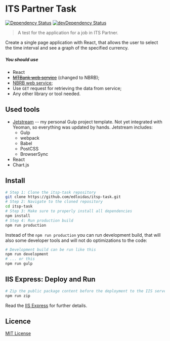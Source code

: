 ITS Partner Task
================

[![Dependency Status](https://david-dm.org/edloidas/itsp-task.svg)](https://david-dm.org/edloidas/itsp-task)
[![devDependency Status](https://david-dm.org/edloidas/itsp-task/dev-status.svg)](https://david-dm.org/edloidas/itsp-task#info=devDependencies)

> A test for the application for a job in ITS Partner.

Create a single page application with React, that allows the user to select the time interval and see a graph of the specified currency.

##### You should use #####

* React
* ~~[MTBank web service](http://www.mtbank.by/private/currency)~~ (changed to NBRB);
* [NBRB web service](http://www.nbrb.by/statistics/Rates/XML/);
* Use `GET` request for retrieving the data from service;
* Any other library or tool needed.


## Used tools ##

* [Jetstream](https://github.com/edloidas/jetstream) -- my personal Gulp project template. Not yet integrated with Yeoman, so everything was updated by hands. Jetstream includes:
	- Gulp
	- webpack
	- Babel
	- PostCSS
	- BrowserSync
* React
* Chart.js


## Install ##

```bash
# Step 1: Clone the itsp-task repository
git clone https://github.com/edloidas/itsp-task.git
# Step 2: Navigate to the cloned repository
cd itsp-task
# Step 3: Make sure to properly install all dependencies
npm install
# Step 4: Run production build
npm run production
```
Instead of the `npm run production` you can run development build, that will also some developer tools and will not do optimizations to the code:

```bash
# Development build can be run like this
npm run development
# ... or this
npm run gulp
```

## IIS Express: Deploy and Run ##

```bash
# Zip the public package content before the deployment to the IIS server
npm run zip
```
Read the [IIS Express](IISEXPRESS.md) for further details.


## Licence ##

[MIT License](LICENSE)
